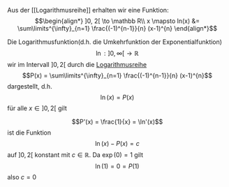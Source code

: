 
Aus der [[Logarithmusreihe]] erhalten wir eine Funktion:
$$\begin{align*}
]0, 2[ \to \mathbb R\\
x \mapsto ln(x) &= \sum\limits^{\infty}_{n=1} \frac{(-1)^{n-1}}{n} (x-1)^{n}
\end{align*}$$

Die Logarithmusfunktion(d.h. die Umkehrfunktion der Exponentialfunktion)
$$\ln: ]0, \infty[ \to\mathbb R$$
wir im Intervall $]0, 2[$ durch die [Logarithmusreihe](Logarithmusreihe)
$$P(x) = \sum\limits^{\infty}_{n=1} \frac{(-1)^{n-1}}{n} (x-1)^{n}$$
dargestellt, d.h.
$$\ln(x) = P(x)$$
für alle $x\in]0, 2[$ gilt

$$P'(x) = \frac{1}{x} = \ln'(x)$$
ist die Funktion
$$\ln(x) - P(x) = c$$
auf $]0, 2[$ konstant mit $c\in\mathbb R$. Da $\exp(0) = 1$ gilt
$$\ln(1) = 0 = P(1)$$
also $c=0$
